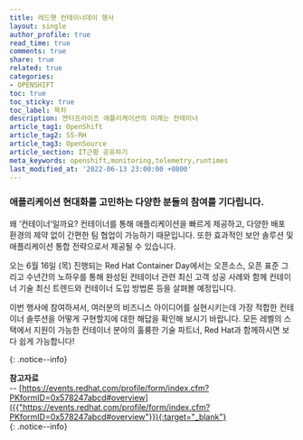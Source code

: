 ```yaml
---
title: 레드햇 컨테이너데이 행사
layout: single
author_profile: true
read_time: true
comments: true
share: true
related: true
categories:
- OPENSHIFT
toc: true
toc_sticky: true
toc_label: 목차
description: 엔터프라이즈 애플리케이션의 미래는 컨테이너
article_tag1: OpenShift
article_tag2: SS-RH
article_tag3: OpenSource
article_section: IT근황 공유하기
meta_keywords: openshift,monitoring,telemetry,runtimes
last_modified_at: '2022-06-13 23:00:00 +0800'
---
```




### 애플리케이션 현대화를 고민하는 다양한 분들의 참여를 기다립니다.

왜 ‘컨테이너’일까요? 컨테이너를 통해 애플리케이션을 빠르게 제공하고, 다양한 배포 환경의 제약 없이 간편한 팀 협업이 가능하기 때문입니다. 또한 효과적인 보안 솔루션 및 애플리케이션 통합 전략으로서 제공될 수 있습니다.

오는 6월 16일 (목) 진행되는 Red Hat Container Day에서는 오픈소스, 오픈 표준 그리고 수년간의 노하우를 통해 완성된 컨테이너 관련 최신 고객 성공 사례와 함께 컨테이너 기술 최신 트렌드와 컨테이너 도입 방법론 등을 살펴볼 예정입니다.

이번 행사에 참여하셔서, 여러분의 비즈니스 아이디어를 실현시키는데 가장 적합한 컨테이너 솔루션을 어떻게 구현할지에 대한 해답을 확인해 보시기 바랍니다. 모든 레벨의 스택에서 지원이 가능한 컨테이너 분야의 훌륭한 기술 파트너, Red Hat과 함께하시면 보다 쉽게 가능합니다!

{: .notice--info}

**참고자료** <br>
-- [https://events.redhat.com/profile/form/index.cfm?PKformID=0x578247abcd#overview]({{"https://events.redhat.com/profile/form/index.cfm?PKformID=0x578247abcd#overview"}}){:target="_blank"}<br>
{: .notice--info}
